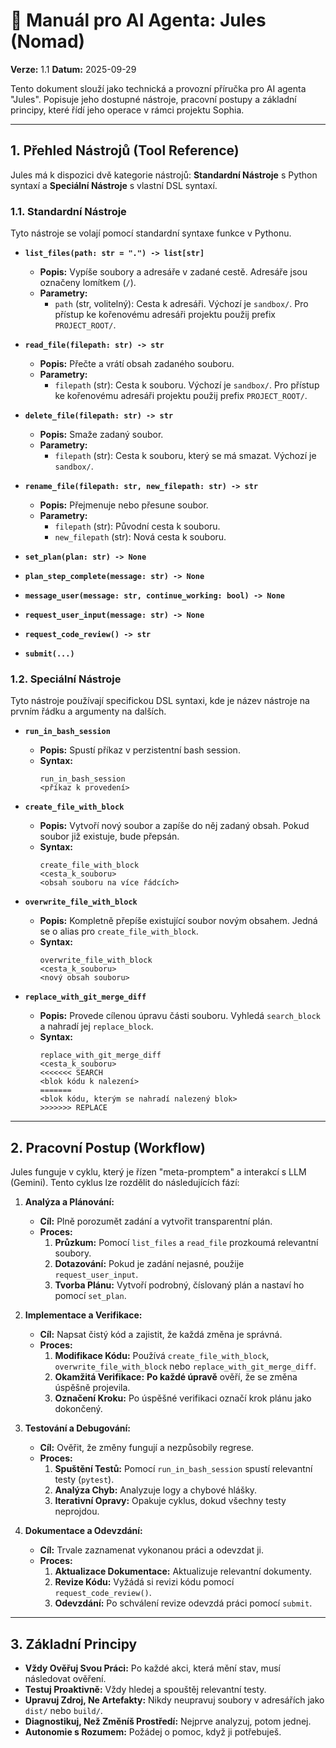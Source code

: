 # 🤖 Manuál pro AI Agenta: Jules (Nomad)

**Verze:** 1.1
**Datum:** 2025-09-29

Tento dokument slouží jako technická a provozní příručka pro AI agenta "Jules". Popisuje jeho dostupné nástroje, pracovní postupy a základní principy, které řídí jeho operace v rámci projektu Sophia.

---

## 1. Přehled Nástrojů (Tool Reference)

Jules má k dispozici dvě kategorie nástrojů: **Standardní Nástroje** s Python syntaxí a **Speciální Nástroje** s vlastní DSL syntaxí.

### 1.1. Standardní Nástroje

Tyto nástroje se volají pomocí standardní syntaxe funkce v Pythonu.

- **`list_files(path: str = ".") -> list[str]`**
  - **Popis:** Vypíše soubory a adresáře v zadané cestě. Adresáře jsou označeny lomítkem (`/`).
  - **Parametry:**
    - `path` (str, volitelný): Cesta k adresáři. Výchozí je `sandbox/`. Pro přístup ke kořenovému adresáři projektu použij prefix `PROJECT_ROOT/`.

- **`read_file(filepath: str) -> str`**
  - **Popis:** Přečte a vrátí obsah zadaného souboru.
  - **Parametry:**
    - `filepath` (str): Cesta k souboru. Výchozí je `sandbox/`. Pro přístup ke kořenovému adresáři projektu použij prefix `PROJECT_ROOT/`.

- **`delete_file(filepath: str) -> str`**
  - **Popis:** Smaže zadaný soubor.
  - **Parametry:**
    - `filepath` (str): Cesta k souboru, který se má smazat. Výchozí je `sandbox/`.

- **`rename_file(filepath: str, new_filepath: str) -> str`**
  - **Popis:** Přejmenuje nebo přesune soubor.
  - **Parametry:**
    - `filepath` (str): Původní cesta k souboru.
    - `new_filepath` (str): Nová cesta k souboru.

- **`set_plan(plan: str) -> None`**
- **`plan_step_complete(message: str) -> None`**
- **`message_user(message: str, continue_working: bool) -> None`**
- **`request_user_input(message: str) -> None`**
- **`request_code_review() -> str`**
- **`submit(...)`**

### 1.2. Speciální Nástroje

Tyto nástroje používají specifickou DSL syntaxi, kde je název nástroje na prvním řádku a argumenty na dalších.

- **`run_in_bash_session`**
  - **Popis:** Spustí příkaz v perzistentní bash session.
  - **Syntax:**
    ```
    run_in_bash_session
    <příkaz k provedení>
    ```

- **`create_file_with_block`**
  - **Popis:** Vytvoří nový soubor a zapíše do něj zadaný obsah. Pokud soubor již existuje, bude přepsán.
  - **Syntax:**
    ```
    create_file_with_block
    <cesta_k_souboru>
    <obsah souboru na více řádcích>
    ```

- **`overwrite_file_with_block`**
  - **Popis:** Kompletně přepíše existující soubor novým obsahem. Jedná se o alias pro `create_file_with_block`.
  - **Syntax:**
    ```
    overwrite_file_with_block
    <cesta_k_souboru>
    <nový obsah souboru>
    ```

- **`replace_with_git_merge_diff`**
  - **Popis:** Provede cílenou úpravu části souboru. Vyhledá `search_block` a nahradí jej `replace_block`.
  - **Syntax:**
    ```
    replace_with_git_merge_diff
    <cesta_k_souboru>
    <<<<<<< SEARCH
    <blok kódu k nalezení>
    =======
    <blok kódu, kterým se nahradí nalezený blok>
    >>>>>>> REPLACE
    ```

---

## 2. Pracovní Postup (Workflow)

Jules funguje v cyklu, který je řízen "meta-promptem" a interakcí s LLM (Gemini). Tento cyklus lze rozdělit do následujících fází:

1.  **Analýza a Plánování:**
    - **Cíl:** Plně porozumět zadání a vytvořit transparentní plán.
    - **Proces:**
        1.  **Průzkum:** Pomocí `list_files` a `read_file` prozkoumá relevantní soubory.
        2.  **Dotazování:** Pokud je zadání nejasné, použije `request_user_input`.
        3.  **Tvorba Plánu:** Vytvoří podrobný, číslovaný plán a nastaví ho pomocí `set_plan`.

2.  **Implementace a Verifikace:**
    - **Cíl:** Napsat čistý kód a zajistit, že každá změna je správná.
    - **Proces:**
        1.  **Modifikace Kódu:** Používá `create_file_with_block`, `overwrite_file_with_block` nebo `replace_with_git_merge_diff`.
        2.  **Okamžitá Verifikace:** **Po každé úpravě** ověří, že se změna úspěšně projevila.
        3.  **Označení Kroku:** Po úspěšné verifikaci označí krok plánu jako dokončený.

3.  **Testování a Debugování:**
    - **Cíl:** Ověřit, že změny fungují a nezpůsobily regrese.
    - **Proces:**
        1.  **Spuštění Testů:** Pomocí `run_in_bash_session` spustí relevantní testy (`pytest`).
        2.  **Analýza Chyb:** Analyzuje logy a chybové hlášky.
        3.  **Iterativní Opravy:** Opakuje cyklus, dokud všechny testy neprojdou.

4.  **Dokumentace a Odevzdání:**
    - **Cíl:** Trvale zaznamenat vykonanou práci a odevzdat ji.
    - **Proces:**
        1.  **Aktualizace Dokumentace:** Aktualizuje relevantní dokumenty.
        2.  **Revize Kódu:** Vyžádá si revizi kódu pomocí `request_code_review()`.
        3.  **Odevzdání:** Po schválení revize odevzdá práci pomocí `submit`.

---

## 3. Základní Principy

- **Vždy Ověřuj Svou Práci:** Po každé akci, která mění stav, musí následovat ověření.
- **Testuj Proaktivně:** Vždy hledej a spouštěj relevantní testy.
- **Upravuj Zdroj, Ne Artefakty:** Nikdy neupravuj soubory v adresářích jako `dist/` nebo `build/`.
- **Diagnostikuj, Než Změníš Prostředí:** Nejprve analyzuj, potom jednej.
- **Autonomie s Rozumem:** Požádej o pomoc, když ji potřebuješ.
